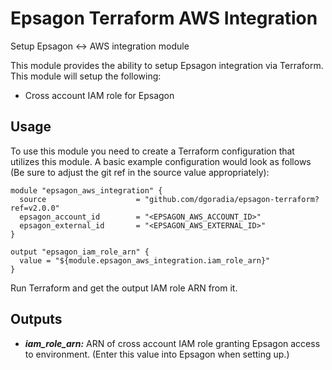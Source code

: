 # Epsagon Terraform AWS Integration

Setup Epsagon <-> AWS integration module

This module provides the ability to setup Epsagon integration via Terraform. This module will setup the following:

- Cross account IAM role for Epsagon

## Usage

To use this module you need to create a Terraform configuration that utilizes this module. A basic example configuration would look as follows (Be sure to adjust the git ref in the source value appropriately):

```hcl
module "epsagon_aws_integration" {
  source                    = "github.com/dgoradia/epsagon-terraform?ref=v2.0.0"
  epsagon_account_id        = "<EPSAGON_AWS_ACCOUNT_ID>"
  epsagon_external_id       = "<EPSAGON_AWS_EXTERNAL_ID>"
}

output "epsagon_iam_role_arn" {
  value = "${module.epsagon_aws_integration.iam_role_arn}"
}
```

Run Terraform and get the output IAM role ARN from it.

## Outputs

- **_iam_role_arn:_** ARN of cross account IAM role granting Epsagon access to environment. (Enter this value into Epsagon when setting up.)
